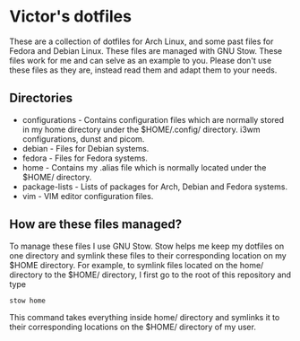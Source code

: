 # Victor's dotfiles

These are a collection of dotfiles for Arch Linux, and some past files for Fedora and Debian Linux. These files are managed with GNU Stow. These files work for me and can selve as an example to you. Please don't use these files as they are, instead read them and adapt them to your needs.

## Directories

* configurations - Contains configuration files which are normally stored in my home directory under the $HOME/.config/ directory. i3wm configurations, dunst and picom.
* debian - Files for Debian systems.
* fedora - Files for Fedora systems.
* home - Contains my .alias file which is normally located under the $HOME/ directory.
* package-lists - Lists of packages for Arch, Debian and Fedora systems.
* vim - VIM editor configuration files.

## How are these files managed?

To manage these files I use GNU Stow. Stow helps me keep my dotfiles on one directory and symlink these files to their corresponding location on my $HOME directory.
For example, to symlink files located on the home/ directory to the $HOME/ directory, I first go to the root of this repository and type

```bash
stow home
```

This command takes everything inside home/ directory and symlinks it to their corresponding locations on the $HOME/ directory of my user.

